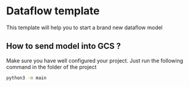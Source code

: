 # Dataflow template
This template will help you to start a brand new dataflow model

## How to send model into GCS ?
Make sure you have well configured your project.
Just run the following command in the folder of the project

```sh
python3 -m main
```
